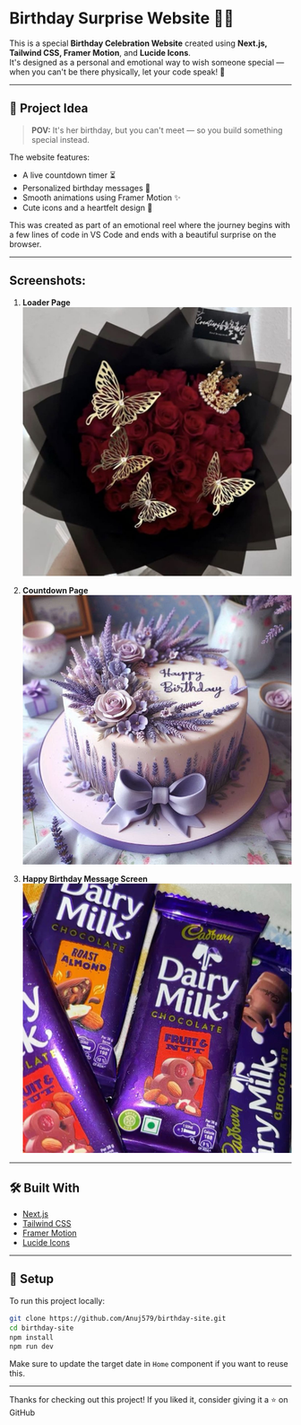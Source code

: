 # Birthday Surprise Website 🎂🎉

This is a special **Birthday Celebration Website** created using **Next.js, Tailwind CSS, Framer Motion**, and **Lucide Icons**.  
It's designed as a personal and emotional way to wish someone special — when you can't be there physically, let your code speak! 💖

---

## 🧠 Project Idea

> **POV:** It's her birthday, but you can't meet — so you build something special instead.

The website features:

- A live countdown timer ⏳
- Personalized birthday messages 🎈
- Smooth animations using Framer Motion ✨
- Cute icons and a heartfelt design 💌

This was created as part of an emotional reel where the journey begins with a few lines of code in VS Code and ends with a beautiful surprise on the browser.

---

## Screenshots:

1. **Loader Page**
   ![Screenshot 1](./public/ss1.png)

2. **Countdown Page**
   ![Screenshot 2](./public/ss2.png)

3. **Happy Birthday Message Screen**
   ![Screenshot 3](./public/ss3.png)

---

## 🛠️ Built With

- [Next.js](https://nextjs.org/)
- [Tailwind CSS](https://tailwindcss.com/)
- [Framer Motion](https://www.framer.com/motion/)
- [Lucide Icons](https://lucide.dev/)

---

## 🔧 Setup

To run this project locally:

```bash
git clone https://github.com/Anuj579/birthday-site.git
cd birthday-site
npm install
npm run dev
```

Make sure to update the target date in `Home` component if you want to reuse this.

---

Thanks for checking out this project! If you liked it, consider giving it a ⭐️ on GitHub 
